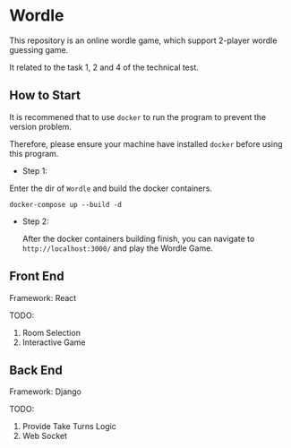 # Wordle

This repository is an online wordle game, which support 2-player wordle guessing game.

It related to the task 1, 2 and 4 of the technical test.

## How to Start

It is recommened that to use `docker` to run the program to prevent the version problem.

Therefore, please ensure your machine have installed `docker` before using this program.

- Step 1:

Enter the dir of `Wordle` and build the docker containers.

```
docker-compose up --build -d
```

- Step 2:

  After the docker containers building finish, you can navigate to `http://localhost:3000/` and play the Wordle Game.

## Front End

Framework: React

TODO:

1. Room Selection
2. Interactive Game

## Back End

Framework: Django

TODO:

1. Provide Take Turns Logic
2. Web Socket
